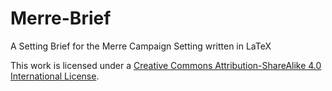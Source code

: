 # Merre-Brief
A Setting Brief for the Merre Campaign Setting written in LaTeX

This work is licensed under a [Creative Commons Attribution-ShareAlike 4.0 International License](http://creativecommons.org/licenses/by-sa/4.0/).
